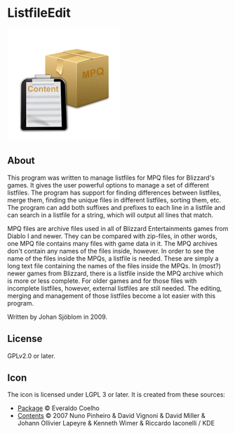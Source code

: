 # ListfileEdit
![ListfileEdit logo](icon.png)

## About
This program was written to manage listfiles for MPQ files for Blizzard's games. It gives the user powerful options to manage a set of different listfiles. The program has support for finding differences between listfiles, merge them, finding the unique files in different listfiles, sorting them, etc. The program can add both suffixes and prefixes to each line in a listfile and can search in a listfile for a string, which will output all lines that match.

MPQ files are archive files used in all of Blizzard Entertainments games from Diablo I and newer. They can be compared with zip-files, in other words, one MPQ file contains many files with game data in it. The MPQ archives don't contain any names of the files inside, however. In order to see the name of the files inside the MPQs, a listfile is needed. These are simply a long text file containing the names of the files inside the MPQs. In (most?) newer games from Blizzard, there is a listfile inside the MPQ archive which is more or less complete. For older games and for those files with incomplete listfiles, however, external listfiles are still needed. The editing, merging and management of those listfiles become a lot easier with this program.

Written by Johan Sjöblom in 2009.

## License
GPLv2.0 or later.

## Icon
The icon is licensed under LGPL 3 or later. It is created from these sources:
* [Package](https://commons.wikimedia.org/wiki/File:Crystal_Project_Package.png) © Everaldo Coelho
* [Contents](https://commons.wikimedia.org/wiki/File:Oxygen480-actions-mail-mark-task.svg) © 2007 Nuno Pinheiro & David Vignoni & David Miller & Johann Ollivier Lapeyre & Kenneth Wimer & Riccardo Iaconelli / KDE
